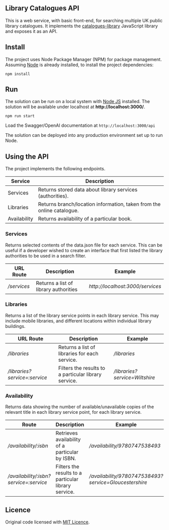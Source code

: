 ## Library Catalogues API

This is a web service, with basic front-end, for searching multiple UK public library catalogues. It implements the [catalogues-library](https://github.com/LibrariesHacked/catalogues-library) JavaScript library and exposes it as an API.

## Install

The project uses Node Package Manager (NPM) for package management. Assuming [Node](https://nodejs.org/en/) is already installed, to install the project dependencies:

```console
npm install
```

## Run

The solution can be run on a local system with [Node JS](https://nodejs.org/) installed. The solution will be available under localhost at **http://localhost:3000/**.

```console
npm run start
```

Load the Swagger/OpenAI documentation at `http://localhost:3000/api`

The solution can be deployed into any production environment set up to run Node.

## Using the API

The project implements the following endpoints.

| Service      | Description                                                           |
| ------------ | --------------------------------------------------------------------- |
| Services     | Returns stored data about library services (authorities).             |
| Libraries    | Returns branch/location information, taken from the online catalogue. |
| Availability | Returns availability of a particular book.                            |

### Services

Returns selected contents of the data.json file for each service. This can be useful if a developer wished to create an interface that first listed the library authorities to be used in a search filter.

| URL Route   | Description                           | Example                          |
| ----------- | ------------------------------------- | -------------------------------- |
| _/services_ | Returns a list of library authorities | _http://localhost:3000/services_ |

### Libraries

Returns a list of the library service points in each library service. This may include mobile libraries, and different locations within individual library buildings.

| URL Route                     | Description                                          | Example                        |
| ----------------------------- | ---------------------------------------------------- | ------------------------------ |
| _/libraries_                  | Returns a list of libraries for each service.        | _/libraries_                   |
| _/libraries?service=:service_ | Filters the results to a particular library service. | _/libraries?service=Wiltshire_ |

### Availability

Returns data showing the number of available/unavailable copies of the relevant title in each library service point, for each library service.

| Route                                  | Description                                          | Example                                               |
| -------------------------------------- | ---------------------------------------------------- | ----------------------------------------------------- |
| _/availability/:isbn_                  | Retrieves availability of a particular by ISBN.      | _/availability/9780747538493_                         |
| _/availability/:isbn?service=:service_ | Filters the results to a particular library service. | _/availability/9780747538493?service=Gloucestershire_ |

## Licence

Original code licensed with [MIT Licence](LICENCE.md).
